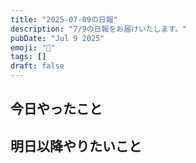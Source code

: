 ```yaml
---
title: "2025-07-09の日報"
description: "7/9の日報をお届けいたします。"
pubDate: "Jul 9 2025"
emoji: "🦊"
tags: []
draft: false
---
```


## 今日やったこと

## 明日以降やりたいこと
